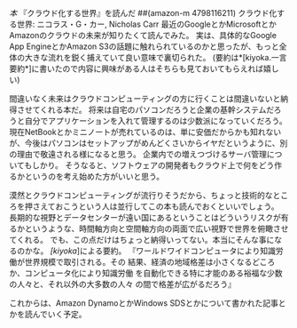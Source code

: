 *本* 『クラウド化する世界』を読んだ
 ##(amazon-m 4798116211) クラウド化する世界: ニコラス・G・カー, Nicholas Carr
最近のGoogleとかMicrosoftとかAmazonのクラウドの未来が知りたくて読んでみた。
実は、具体的なGoogle App EngineとかAmazon S3の話題に触れられているのかと思ったが、もっと全体の大きな流れを鋭く捕えていて良い意味で裏切られた。
(要約は*[kiyoka.一言要約*]に書いたので内容に興味がある人はそちらも見ておいてもらえれば嬉しい)

間違いなく未来はクラウドコンピューティングの方に行くことは間違いないと納得させてくれる本だ。
将来は自宅のパソコンだろうと企業の基幹システムだろうと自分でアプリケーションを入れて管理するのは少数派になっていくだろう。
現在NetBookとかミニノートが売れているのは、単に安価だからかも知れないが、今後はパソコンはセットアップがめんどくさいからイヤだというように、別の理由で敬遠される様になると思う。
企業内での増えつづけるサーバ管理についてもしかり。
そうなると、ソフトウェアの開発者もクラウド上で何をどう作るかというのを考え始めた方がいいと思う。

漠然とクラウドコンピューティングが流行りそうだから、ちょっと技術的なところを押さえておこうという人は並行してこの本も読んでおくといいでしょう。
長期的な視野とデータセンターが遠い国にあるということはどういうリスクが有るかというような、時間軸方向と空間軸方向の両面で広い視野で世界を俯瞰させてくれる。
でも、この点だけはちょっと納得いってない。本当にそんな事になるのかな。
 *[kiyoka*]による要約。
 『ワールドワイドコンピュータにより知識労働が世界規模で取引される。その
 結果、経済の地域格差は小さくなるどころか、コンピュータ化により知識労働
 を自動化できる特に才能のある裕福な少数の人々と、それ以外の大多数の人々
 の間で格差が広がるだろう』

これからは、Amazon DynamoとかWindows SDSとかについて書かれた記事とかを読んでいく予定。
